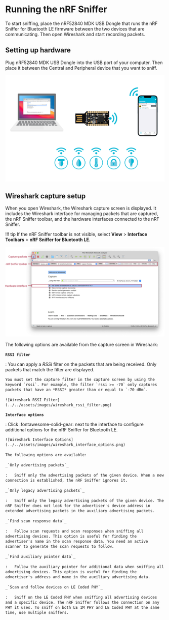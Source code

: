 # Running the nRF Sniffer

To start sniffing, place the nRF52840 MDK USB Dongle that runs the nRF Sniffer for Bluetooth LE firmware between the two devices that are communicating. Then open Wireshark and start recording packets.

## Setting up hardware

Plug nRF52840 MDK USB Dongle into the USB port of your computer. Then place it between the Central and Peripheral device that you want to sniff.

![Hardware setup](../../assets/images/wireshark_hardware_setup.png)

## Wireshark capture setup

When you open Wireshark, the Wireshark capture screen is displayed. It includes the Wireshark interface for managing packets that are captured, the nRF Sniffer toolbar, and the hardware interfaces connected to the nRF Sniffer.

!!! tip
    If the nRF Sniffer toolbar is not visible, select __View__ > __Interface Toolbars__ > __nRF Sniffer for Bluetooth LE__.

![Wireshark Capture Screen](../../assets/images/wireshark_capture_screen_labled.png)

The following options are available from the capture screen in Wireshark:

__`RSSI filter`__

:   You can apply a *RSSI* filter on the packets that are being received. Only packets that match the filter are displayed.

    You must set the capture filter in the capture screen by using the keyword `rssi`. For example, the filter `rssi >= -70` only captures packets that have an *RSSI* greater than or equal to `-70 dBm`.

    ![Wireshark RSSI Filter](../../assets/images/wireshark_rssi_filter.png)

__`Interface options`__

:   Click :fontawesome-solid-gear: next to the interface to configure additional options for the nRF Sniffer for Bluetooth LE.

    ![Wireshark Interface Options](../../assets/images/wireshark_interface_options.png)

    The following options are available:

    _`Only advertising packets`_

    :   Sniff only the advertising packets of the given device. When a new connection is established, the nRF Sniffer ignores it.

    _`Only legacy advertising packets`_

    :   Sniff only the legacy advertising packets of the given device. The nRF Sniffer does not look for the advertiser's device address in extended advertising packets in the auxiliary advertising packets.

    _`Find scan response data`_

    :   Follow scan requests and scan responses when sniffing all advertising devices. This option is useful for finding the advertiser's name in the scan response data. You need an active scanner to generate the scan requests to follow.

    _`Find auxiliary pointer data`_

    :   Follow the auxiliary pointer for additional data when sniffing all advertising devices. This option is useful for finding the advertiser's address and name in the auxiliary advertising data.

    _`Scan and follow devices on LE Coded PHY`_

    :   Sniff on the LE Coded PHY when sniffing all advertising devices and a specific device. The nRF Sniffer follows the connection on any PHY it uses. To sniff on both LE 1M PHY and LE Coded PHY at the same time, use multiple sniffers.

